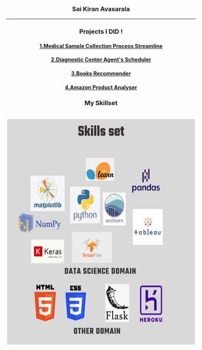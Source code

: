 


<h3 align="center"><b>Sai Kiran Avasarala</b></h3>
<hr/>
<h3 align="center"><b>Projects I DID ! </b></h3>
<h4 align="center"><b><a href="https://github.com/asaikiran1999/Medical-Sample-collection-process-Streamline">1.Medical Sample Collection Process Streamline</a></b></h4>
<h4 align="center"><b><a href="https://github.com/asaikiran1999/diagnostic-center-agents-sheduling">2.Diagnostic Center Agent's Scheduler</a></b></h4>
<h4 align="center"><b><a href="https://github.com/asaikiran1999/books-recommender/tree/main">3.Books Recommender</a></b></h4>
<h4 align="center"><b><a href="https://github.com/asaikiran1999/amazon_product_analyser">4.Amazon Product Analyser</a></b></h4>
<div align="center"><h3>My Skillset</h3></div><br/>
<div align="center"><img src="20220518_170805_0000.jpg" alt="Girl in a jacket" width="500" height="600">	
</div>


